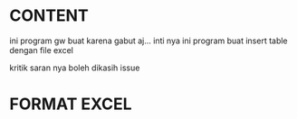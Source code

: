 # CONTENT
ini program gw buat karena gabut aj... inti nya ini program buat insert table dengan file excel

kritik saran nya boleh dikasih issue

# FORMAT EXCEL
